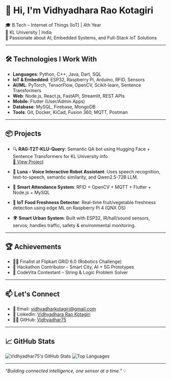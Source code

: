 # 👋 Hi, I'm Vidhyadhara Rao Kotagiri

🎓 B.Tech – Internet of Things (IoT) | 4th Year  
🏫 KL University | India  
📌 Passionate about AI, Embedded Systems, and Full-Stack IoT Solutions

---

## 🛠️ Technologies I Work With

- **Languages**: Python, C++, Java, Dart, SQL
- **IoT & Embedded**: ESP32, Raspberry Pi, Arduino, RFID, Sensors
- **AI/ML**: PyTorch, TensorFlow, OpenCV, Scikit-learn, Sentence Transformers
- **Web**: Node.js, React.js, FastAPI, Streamlit, REST APIs
- **Mobile**: Flutter (User/Admin Apps)
- **Database**: MySQL, Firebase, MongoDB
- **Tools**: Git, Docker, KiCad, Fusion 360, MQTT, Postman

---

## 📦 Projects

- 🔍 **RAG-T2T-KLU-Query**: Semantic QA bot using Hugging Face + Sentence Transformers for KL University info  
  [🔗 View Project](https://github.com/KLU-IoT/RAG-T2T-KLU-Query)

- 🤖 **Luna – Voice Interactive Robot Assistant**: Uses speech recognition, text-to-speech, semantic similarity, and Qwen2.5-72B LLM.

- 📡 **Smart Attendance System**: RFID + OpenCV + MQTT + Flutter + Node.js + MySQL

- 🌾 **IoT Food Freshness Detector**: Real-time fruit/vegetable freshness detection using edge ML on Raspberry Pi 4 (QNX OS)

- 🌍 **Smart Urban System**: Built with ESP32, IR/hall/sound sensors, servos; handles traffic, safety & environmental monitoring.

---

## 🏆 Achievements

- 👨‍💻 Finalist at Flipkart GRiD 6.0 (Robotics Challenge)
- 🚀 Hackathon Contributor – Smart City, AI + 5G Prototypes
- 🎯 CodeVita Contestant – String & Logic Problem Solver

---

## 📫 Let's Connect

- 📧 Email: vidhyadharkotagiri@gmail.com  
- 🔗 LinkedIn: [Vidhyadhara Rao Kotagiri](https://www.linkedin.com/in/vidhyadhara-k/)  
- 🧑‍💻 GitHub: [Vidhyadhar75](https://github.com/Vidhyadhar75)

---

## 📈 GitHub Stats

![Vidhyadhar75's GitHub Stats](https://github-readme-stats.vercel.app/api?username=Vidhyadhar75&show_icons=true&theme=radical)
![Top Languages](https://github-readme-stats.vercel.app/api/top-langs/?username=Vidhyadhar75&layout=compact&theme=radical)

---

_“Building connected intelligence, one sensor at a time.”_ 💡
